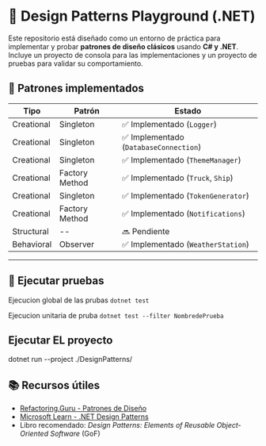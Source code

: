 # 🎯 Design Patterns Playground (.NET)

Este repositorio está diseñado como un entorno de práctica para implementar y probar **patrones de diseño clásicos** usando **C# y .NET**. Incluye un proyecto de consola para las implementaciones y un proyecto de pruebas para validar su comportamiento.




## 🧱 Patrones implementados

| Tipo         | Patrón         | Estado                                  |
|--------------|----------------|-----------------------------------------|
| Creational   | Singleton      | ✅ Implementado (`Logger`)              |
| Creational   | Singleton      | ✅ Implementado (`DatabaseConnection`)  |
| Creational   | Singleton      | ✅ Implementado (`ThemeManager`)        |
| Creational   | Factory Method | ✅ Implementado (`Truck`, `Ship`)       |
| Creational   | Singleton      | ✅ Implementado (`TokenGenerator`)      |
| Creational   | Factory Method | ✅ Implementado (`Notifications`)       |
| Structural   | --             | 🔜 Pendiente                            |
| Behavioral   | Observer       | ✅ Implementado (`WeatherStation`)       |

---

## 🧪 Ejecutar pruebas

Ejecucion global de las prubas
`dotnet test`

Ejecucion unitaria de pruba
`dotnet test --filter NombredePrueba`


## Ejecutar EL proyecto
dotnet run --project ./DesignPatterns/


## 📚 Recursos útiles

- [Refactoring.Guru - Patrones de Diseño](https://refactoring.guru/es/design-patterns)
- [Microsoft Learn - .NET Design Patterns](https://learn.microsoft.com/en-us/dotnet/architecture/modern-web-apps-azure/common-web-application-architectures#design-patterns)
- Libro recomendado: *Design Patterns: Elements of Reusable Object-Oriented Software* (GoF)

